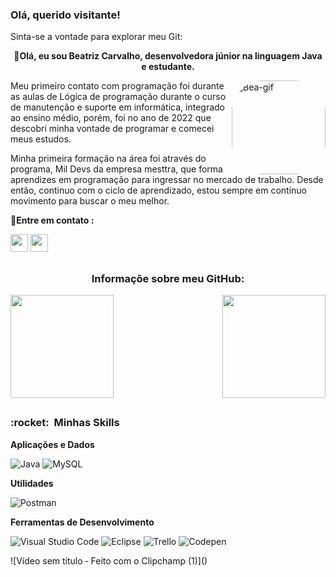 ### Olá, querido visitante! 
<p align="left"> Sinta-se a vontade para explorar meu Git: </p>


<p align="center"> <strong>
  🦉Olá, eu sou Beatriz Carvalho, desenvolvedora júnior na linguagem Java e estudante. </strong> </P>


<img align="right" alt="Bea-gif" height="150" style="border-radius:50px;" src="https://user-images.githubusercontent.com/112733336/217351599-689684af-68e4-424d-b1ba-b35d556659fc.gif">

<p align="left"> 
Meu primeiro contato com programação foi durante as aulas de Lógica de programação durante o curso de manutenção e suporte em informática, integrado ao ensino médio, porém, foi no ano de 2022 que descobri minha vontade de programar e comecei meus estudos.</p>
<p>Minha primeira formação na área foi através do programa, Mil Devs da empresa mesttra, que forma aprendizes em programação para ingressar no mercado de trabalho. Desde então, continuo com o ciclo de aprendizado, estou
sempre em contínuo movimento para buscar o meu melhor.</p>																					

<p> <strong >📩Entre em contato :</strong>                                                    
<p>

<div align="left"> 
  <a href = "mailto:beatrizdesouzacarvalho@outlook.com"><img  height="28cm" src="https://img.shields.io/badge/Outlook-email-blue" target="_blank"></a>
  <a href="https://www.linkedin.com/in/beatriz-de-souza-carvalho/" target="_blank"><img height="28cm" src="https://img.shields.io/badge/-LinkedIn-%230077B5?style=for-the-badge&logo=linkedin&logoColor=white" target="_blank"></a>    
</div>	
																																									
##
<h3 align="center">Informaçõe sobre meu GitHub:</h3> 

<a align="center" href="https://github.com/BeatrizSouz/github-readme-stats" >
  <img height="165cm"   src="https://github-readme-stats.vercel.app/api?username=BeatrizSouz&count_private=true&show_icons=true&theme=aura_dark">
  <img height="165cm"  align="right" src="https://github-readme-stats.vercel.app/api/top-langs/?username=BeatrizSouz&layout=compact&theme=aura_dark">
</a>             


##

<h3> :rocket: &nbsp;Minhas Skills </h3>

**Aplicações e Dados**

  ![Java](https://img.shields.io/badge/-Java-333333?style=flat&logo=Java&logoColor=007396)
  ![MySQL](https://img.shields.io/badge/-MySQL-333333?style=flat&logo=mysql)

**Utilidades**

  ![Postman](https://img.shields.io/badge/-Postman-333333?style=flat&logo=postman)


**Ferramentas de Desenvolvimento**

  ![Visual Studio Code](https://img.shields.io/badge/-Visual%20Studio%20Code-333333?style=flat&logo=visual-studio-code&logoColor=007ACC)
  ![Eclipse](https://img.shields.io/badge/-Eclipse-333333?style=flat&logo=eclipse-ide&logoColor=2C2255)
  ![Trello](https://img.shields.io/badge/-Trello-333333?style=flat&logo=trello&logoColor=007ACC)
  ![Codepen](https://img.shields.io/badge/Codepen-000000?style=for-the-badge&logo=codepen&logoColor=white)
  																																																																					
<div> 
![Vídeo sem título ‐ Feito com o Clipchamp (1)]()




